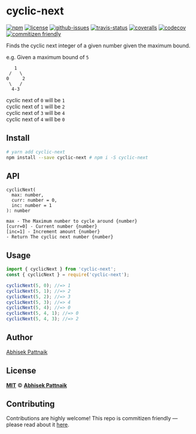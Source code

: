 # cyclic-next

[![npm](https://img.shields.io/npm/v/cyclic-next.svg)](https://www.npmjs.com/package/cyclic-next)
[![license](https://img.shields.io/npm/l/cyclic-next.svg)](https://abhisekp.mit-license.org/)
[![github-issues](https://img.shields.io/github/issues/abhisekp/cyclic-next.svg)](https://github.com/abhisekp/cyclic-next/issues)
[![travis-status](https://img.shields.io/travis/abhisekp/cyclic-next.svg)](https://travis-ci.org/abhisekp/cyclic-next)
[![coveralls](https://img.shields.io/coveralls/abhisekp/cyclic-next.svg)](https://coveralls.io/github/abhisekp/cyclic-next)
[![codecov](https://codecov.io/gh/abhisekp/cyclic-next/branch/master/graph/badge.svg)](https://codecov.io/gh/abhisekp/cyclic-next)
[![commitizen friendly](https://img.shields.io/badge/commitizen-friendly-brightgreen.svg)](http://commitizen.github.io/cz-cli/)

Finds the cyclic next integer of a given number given the maximum bound.

e.g.
Given a maximum bound of `5`

```text
   1
 /   \
0     2
 \   /
  4-3
```

cyclic next of `0` will be `1`  
cyclic next of `1` will be `2`  
cyclic next of `3` will be `4`  
cyclic next of `4` will be `0`

## Install

```sh
# yarn add cyclic-next
npm install --save cyclic-next # npm i -S cyclic-next
```

## API

```
cyclicNext(
  max: number,
  curr: number = 0,
  inc: number = 1
): number

max - The Maximum number to cycle around {number}
[curr=0] - Current number {number}
[inc=1] - Increment amount {number}
- Return The cyclic next number {number}
```

## Usage

```js
import { cyclicNext } from 'cyclic-next';
const { cyclicNext } = require('cyclic-next');

cyclicNext(5, 0); //=> 1
cyclicNext(5, 1); //=> 2
cyclicNext(5, 2); //=> 3
cyclicNext(5, 3); //=> 4
cyclicNext(5, 4); //=> 0
cyclicNext(5, 4, 1); //=> 0
cyclicNext(5, 4, 3); //=> 2
```

## Author

[Abhisek Pattnaik](https://about.me/abhisekp)

## License

[**MIT**](https://abhisekp.mit-license.org/) © [**Abhisek Pattnaik**](https://github.com/abhisekp)

## Contributing

Contributions are highly welcome! This repo is commitizen friendly — please read about it [here](http://commitizen.github.io/cz-cli/).
